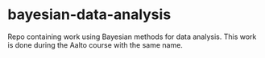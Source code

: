 # bayesian-data-analysis
Repo containing work using Bayesian methods for data analysis.
This work is done during the Aalto course with the same name.
